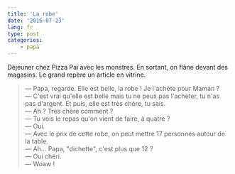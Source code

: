 ```yaml
---
title: 'La robe'
date: '2016-07-23'
lang: fr
type: post
categories:
    - papa
---
```


Déjeuner chez Pizza Paï avec les monstres. En sortant, on flâne devant des magasins. Le grand repère un article en vitrine.

<!-- more -->

> — Papa, regarde. Elle est belle, la robe ! Je l'achète pour Maman ?  
> — C'est vrai qu'elle est belle mais tu ne peux pas l'acheter, tu n'as pas d'argent. Et puis, elle est très chère, tu sais.  
> — Ah ? Très chère comment ?  
> — Tu vois le repas qu'on vient de faire, à quatre ?  
> — Oui.  
> — Avec le prix de cette robe, on peut mettre 17 personnes autour de la table.  
> — Ah… Papa, "dichette", c'est plus que 12 ?  
> — Oui chéri.  
> — Woaw !
